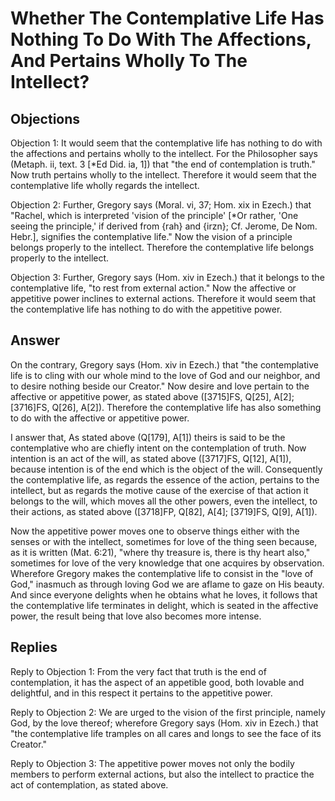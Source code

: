 # Whether The Contemplative Life Has Nothing To Do With The Affections, And Pertains Wholly To The Intellect?

## Objections

Objection 1: It would seem that the contemplative life has nothing to do with the affections and pertains wholly to the intellect. For the Philosopher says (Metaph. ii, text. 3 [*Ed Did. ia, 1]) that "the end of contemplation is truth." Now truth pertains wholly to the intellect. Therefore it would seem that the contemplative life wholly regards the intellect.

Objection 2: Further, Gregory says (Moral. vi, 37; Hom. xix in Ezech.) that "Rachel, which is interpreted 'vision of the principle' [*Or rather, 'One seeing the principle,' if derived from {rah} and {irzn}; Cf. Jerome, De Nom. Hebr.], signifies the contemplative life." Now the vision of a principle belongs properly to the intellect. Therefore the contemplative life belongs properly to the intellect.

Objection 3: Further, Gregory says (Hom. xiv in Ezech.) that it belongs to the contemplative life, "to rest from external action." Now the affective or appetitive power inclines to external actions. Therefore it would seem that the contemplative life has nothing to do with the appetitive power.

## Answer

On the contrary, Gregory says (Hom. xiv in Ezech.) that "the contemplative life is to cling with our whole mind to the love of God and our neighbor, and to desire nothing beside our Creator." Now desire and love pertain to the affective or appetitive power, as stated above ([3715]FS, Q[25], A[2]; [3716]FS, Q[26], A[2]). Therefore the contemplative life has also something to do with the affective or appetitive power.

I answer that, As stated above (Q[179], A[1]) theirs is said to be the contemplative who are chiefly intent on the contemplation of truth. Now intention is an act of the will, as stated above ([3717]FS, Q[12], A[1]), because intention is of the end which is the object of the will. Consequently the contemplative life, as regards the essence of the action, pertains to the intellect, but as regards the motive cause of the exercise of that action it belongs to the will, which moves all the other powers, even the intellect, to their actions, as stated above ([3718]FP, Q[82], A[4]; [3719]FS, Q[9], A[1]).

Now the appetitive power moves one to observe things either with the senses or with the intellect, sometimes for love of the thing seen because, as it is written (Mat. 6:21), "where thy treasure is, there is thy heart also," sometimes for love of the very knowledge that one acquires by observation. Wherefore Gregory makes the contemplative life to consist in the "love of God," inasmuch as through loving God we are aflame to gaze on His beauty. And since everyone delights when he obtains what he loves, it follows that the contemplative life terminates in delight, which is seated in the affective power, the result being that love also becomes more intense.

## Replies

Reply to Objection 1: From the very fact that truth is the end of contemplation, it has the aspect of an appetible good, both lovable and delightful, and in this respect it pertains to the appetitive power.

Reply to Objection 2: We are urged to the vision of the first principle, namely God, by the love thereof; wherefore Gregory says (Hom. xiv in Ezech.) that "the contemplative life tramples on all cares and longs to see the face of its Creator."

Reply to Objection 3: The appetitive power moves not only the bodily members to perform external actions, but also the intellect to practice the act of contemplation, as stated above.